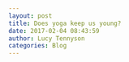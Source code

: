 ```yaml
---
layout: post
title: Does yoga keep us young?
date: 2017-02-04 08:43:59
author: Lucy Tennyson
categories: Blog
---
```

